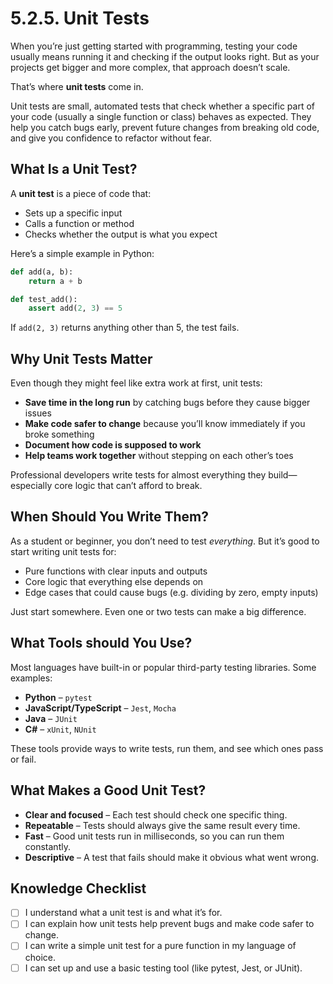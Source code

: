 # 5.2.5. Unit Tests

When you’re just getting started with programming, testing your code usually means running it and checking if the output looks right. But as your projects get bigger and more complex, that approach doesn’t scale.

That’s where **unit tests** come in.

Unit tests are small, automated tests that check whether a specific part of your code (usually a single function or class) behaves as expected. They help you catch bugs early, prevent future changes from breaking old code, and give you confidence to refactor without fear.

## What Is a Unit Test?

A **unit test** is a piece of code that:

- Sets up a specific input
- Calls a function or method
- Checks whether the output is what you expect

Here’s a simple example in Python:

```python
def add(a, b):
    return a + b

def test_add():
    assert add(2, 3) == 5
```

If `add(2, 3)` returns anything other than 5, the test fails.

## Why Unit Tests Matter

Even though they might feel like extra work at first, unit tests:

- **Save time in the long run** by catching bugs before they cause bigger issues
- **Make code safer to change** because you’ll know immediately if you broke something
- **Document how code is supposed to work**
- **Help teams work together** without stepping on each other’s toes

Professional developers write tests for almost everything they build—especially core logic that can’t afford to break.

## When Should You Write Them?

As a student or beginner, you don’t need to test _everything_. But it’s good to start writing unit tests for:

- Pure functions with clear inputs and outputs
- Core logic that everything else depends on
- Edge cases that could cause bugs (e.g. dividing by zero, empty inputs)

Just start somewhere. Even one or two tests can make a big difference.

## What Tools should You Use?

Most languages have built-in or popular third-party testing libraries. Some examples:

- **Python** – `pytest`
- **JavaScript/TypeScript** – `Jest`, `Mocha`
- **Java** – `JUnit`
- **C#** – `xUnit`, `NUnit`

These tools provide ways to write tests, run them, and see which ones pass or fail.

## What Makes a Good Unit Test?

- **Clear and focused** – Each test should check one specific thing.
- **Repeatable** – Tests should always give the same result every time.
- **Fast** – Good unit tests run in milliseconds, so you can run them constantly.
- **Descriptive** – A test that fails should make it obvious what went wrong.

## Knowledge Checklist

- [ ] I understand what a unit test is and what it’s for.
- [ ] I can explain how unit tests help prevent bugs and make code safer to change.
- [ ] I can write a simple unit test for a pure function in my language of choice.
- [ ] I can set up and use a basic testing tool (like pytest, Jest, or JUnit).
